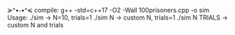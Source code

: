 ≽^•˕•^≼
compile: g++ -std=c++17 -O2 -Wall 100prisoners.cpp -o sim
Usage:
  ./sim                 -> N=10, trials=1
  ./sim N               -> custom N, trials=1
  ./sim N TRIALS        -> custom N and trials